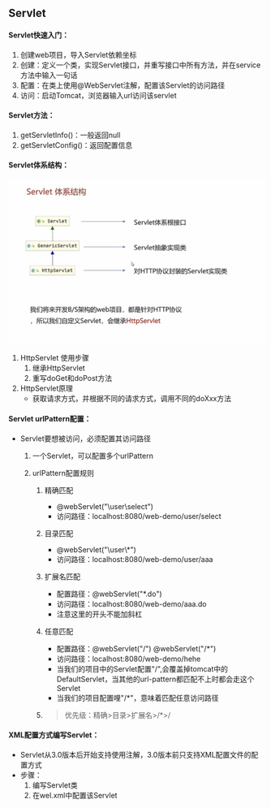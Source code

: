 ## Servlet



#### Servlet快速入门：

1. 创建web项目，导入Servlet依赖坐标
2. 创建：定义一个类，实现Servlet接口，并重写接口中所有方法，并在service方法中输入一句话
3. 配置：在类上使用@WebServlet注解，配置该Servlet的访问路径
4. 访问：启动Tomcat，浏览器输入url访问该servlet



#### Servlet方法：

1. getServletInfo()：一般返回null
2. getServletConfig()：返回配置信息

#### Servlet体系结构：

![](./images/体系结构.jpg)

1. HttpServlet 使用步骤
   1. 继承HttpServlet
   2. 重写doGet和doPost方法
2. HttpServlet原理
   - 获取请求方式，并根据不同的请求方式，调用不同的doXxx方法

#### Servlet urlPattern配置：

- Servlet要想被访问，必须配置其访问路径

  1. 一个Servlet，可以配置多个urlPattern

  2. urlPattern配置规则

     1. 精确匹配

        - @webServlet("\user\select")
        - 访问路径：localhost:8080/web-demo/user/select

     2. 目录匹配

        - @webServlet("\user\\*")
        - 访问路径：localhost:8080/web-demo/user/aaa

     3. 扩展名匹配

        - 配置路径：@webServlet("*.do")
        - 访问路径：localhost:8080/web-demo/aaa.do
        - 注意这里的开头不能加斜杠

     4. 任意匹配

        - 配置路径：@webServlet("/") @webServlet("/*")
        - 访问路径：localhost:8080/web-demo/hehe
        - 当我们的项目中的Servlet配置"/",会覆盖掉tomcat中的DefaultServlet，当其他的url-pattern都匹配不上时都会走这个Servlet
        - 当我们的项目配置哩"/*"，意味着匹配任意访问路径

     5. > 优先级：精确>目录>扩展名>/*>/

#### XML配置方式编写Servlet：

- Servlet从3.0版本后开始支持使用注解，3.0版本前只支持XML配置文件的配置方式
- 步骤：
  1. 编写Servlet类
  2. 在wel.xml中配置该Servlet